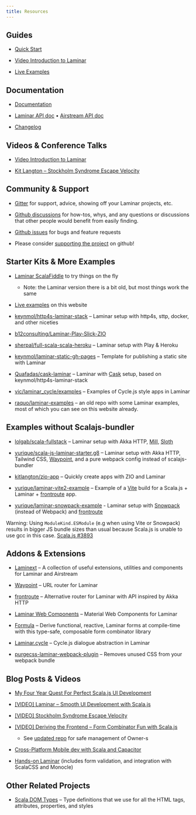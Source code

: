 ```yaml
---
title: Resources
---
```




## Guides

* [Quick Start](https://laminar.dev/quick-start)

* [Video Introduction to Laminar](https://www.youtube.com/watch?v=L_AHCkl6L-Q)

* [Live Examples](https://laminar.dev/examples/hello-world)



## Documentation

* [Documentation](https://laminar.dev/documentation)

* [Laminar API doc](https://javadoc.io/doc/com.raquo/laminar_sjs1_2.13/latest/com/raquo/laminar/index.html) • [Airstream API doc](https://javadoc.io/doc/com.raquo/airstream_sjs1_2.13/latest/index.html)

* [Changelog](https://github.com/raquo/Laminar/blob/master/CHANGELOG.md)



## Videos & Conference Talks

* [Video Introduction to Laminar](https://www.youtube.com/watch?v=L_AHCkl6L-Q)

* [Kit Langton – Stockholm Syndrome Escape Velocity](https://www.youtube.com/watch?v=kLZr87CGY-U)



## Community & Support

* [Gitter](https://gitter.im/Laminar_/Lobby) for support, advice, showing off your Laminar projects, etc.

* [Github discussions](https://github.com/raquo/laminar/discussions) for how-tos, whys, and any questions or discussions that other people would benefit from easily finding.

* [Github issues](https://github.com/raquo/laminar/issues) for bugs and feature requests

* Please consider [supporting the project](https://github.com/sponsors/raquo) on github!



## Starter Kits & More Examples

* [Laminar ScalaFiddle](https://scalafiddle.io/sf/3SDr2ii/36) to try things on the fly

  * Note: the Laminar version there is a bit old, but most things work the same

* [Live examples](https://laminar.dev/examples/hello-world) on this website

* [keynmol/http4s-laminar-stack](https://github.com/keynmol/http4s-laminar-stack) – Laminar setup with http4s, sttp, docker, and other niceties

* [b12consulting/Laminar-Play-Slick-ZIO](https://github.com/b12consulting/Laminar-Play-Slick-ZIO)

* [sherpal/full-scala-scala-heroku](https://github.com/sherpal/full-scala-scala-heroku) – Laminar setup with Play & Heroku

* [keynmol/laminar-static-gh-pages](https://github.com/keynmol/laminar-static-gh-pages/) – Template for publishing a static site with Laminar

* [Quafadas/cask-laminar](https://github.com/Quafadas/cask-laminar) – Laminar with [Cask](https://com-lihaoyi.github.io/cask/) setup, based on keynmol/http4s-laminar-stack

* [vic/laminar_cycle/examples](https://github.com/vic/laminar_cycle/tree/master/examples) – Examples of Cycle.js style apps in Laminar

* [raquo/laminar-examples](https://github.com/raquo/laminar-examples) – an old repo with some Laminar examples, most of which you can see on this website already.



## Examples without Scalajs-bundler

* [lolgab/scala-fullstack](https://github.com/lolgab/scala-fullstack) – Laminar setup with Akka HTTP, [Mill](https://github.com/lihaoyi/mill), [Sloth](https://github.com/cornerman/sloth)

* [yurique/scala-js-laminar-starter.g8](https://github.com/yurique/scala-js-laminar-starter.g8) – Laminar setup with Akka HTTP, Tailwind CSS, [Waypoint](https://github.com/raquo/Waypoint/), and a pure webpack config instead of scalajs-bundler 

* [kitlangton/zio-app](https://github.com/kitlangton/zio-app) – Quickly create apps with ZIO and Laminar

* [yurique/laminar-vite2-example](https://github.com/yurique/laminar-vite2-example) – Example of a [Vite](https://vitejs.dev/) build for a Scala.js + Laminar + [frontroute](https://github.com/tulz-app/frontroute/) app.

* [yurique/laminar-snowpack-example](https://github.com/yurique/laminar-snowpack-example) - Laminar setup with [Snowpack](https://www.snowpack.dev/) (instead of Webpack) and [frontroute](https://github.com/tulz-app/frontroute)

Warning: Using `ModuleKind.ESModule` (e.g when using Vite or Snowpack) results in bigger JS bundle sizes than usual because Scala.js is unable to use gcc in this case. [Scala.js #3893](https://github.com/scala-js/scala-js/issues/3893)


## Addons & Extensions

* [Laminext](https://laminext.dev/) – A collection of useful extensions, utilities and components for Laminar and Airstream

* [Waypoint](https://github.com/raquo/Waypoint) – URL router for Laminar

* [frontroute](https://github.com/tulz-app/frontroute) – Alternative router for Laminar with API inspired by Akka HTTP

* [Laminar Web Components](https://github.com/uosis/laminar-web-components) – Material Web Components for Laminar

* [Formula](https://github.com/kitlangton/formula) – Derive functional, reactive, Laminar forms at compile-time with this type-safe, composable form combinator library

* [Laminar.cycle](https://github.com/vic/laminar_cycle) – Cycle.js dialogue abstraction in Laminar

* [purgecss-laminar-webpack-plugin](https://github.com/yurique/purgecss-laminar-webpack-plugin) – Removes unused CSS from your webpack bundle



## Blog Posts & Videos

* [My Four Year Quest For Perfect Scala.js UI Development](https://dev.to/raquo/my-four-year-quest-for-perfect-scala-js-ui-development-b9a)

* [[VIDEO] Laminar – Smooth UI Development with Scala.js](https://www.youtube.com/watch?v=L_AHCkl6L-Q)

* [[VIDEO] Stockholm Syndrome Escape Velocity](https://www.youtube.com/watch?v=kLZr87CGY-U)

* [[VIDEO] Deriving the Frontend – Form Combinator Fun with Scala.js](https://www.youtube.com/watch?v=JHriftPO62I)

  * See [updated repo](https://github.com/kitlangton/formula) for safe management of Owner-s

* [Cross-Platform Mobile dev with Scala and Capacitor](https://medium.com/geekculture/cross-platform-mobile-dev-with-scala-and-capacitor-54e69b62b50c)

* [Hands-on Laminar](https://blog.softwaremill.com/hands-on-laminar-354ddcc536a9?gi=167c9cdb6442) (includes form validation, and integration with ScalaCSS and Monocle)



## Other Related Projects

* [Scala DOM Types](https://github.com/raquo/scala-dom-types) – Type definitions that we use for all the HTML tags, attributes, properties, and styles
